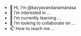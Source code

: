 - 👋 Hi, I’m @kavyavandanamanasa
- 👀 I’m interested in ...
- 🌱 I’m currently learning ...
- 💞️ I’m looking to collaborate on ...
- 📫 How to reach me ...

<!---
kavyavandanamanasa/kavyavandanamanasa is a ✨ special ✨ repository because its `README.md` (this file) appears on your GitHub profile.
You can click the Preview link to take a look at your changes.
--->
